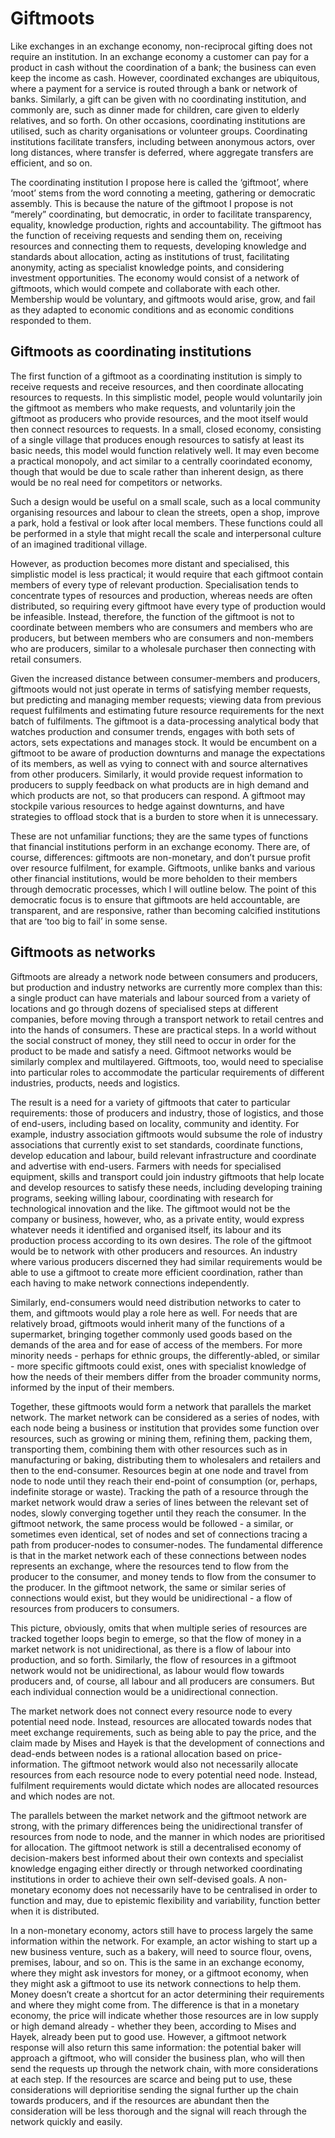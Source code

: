 # Giftmoots

Like exchanges in an exchange economy, non-reciprocal gifting does not require an institution.  In an exchange economy a customer can pay for a product in cash without the coordination of a bank; the business can even keep the income as cash.  However, coordinated exchanges are ubiquitous, where a payment for a service is routed through a bank or network of banks.  Similarly, a gift can be given with no coordinating institution, and commonly are, such as dinner made for children, care given to elderly relatives, and so forth.  On other occasions, coordinating institutions are utilised, such as charity organisations or volunteer groups.  Coordinating institutions facilitate transfers, including between anonymous actors, over long distances, where transfer is deferred, where aggregate transfers are efficient, and so on.

The coordinating institution I propose here is called the ‘giftmoot’, where ‘moot’ stems from the word connoting a meeting, gathering or democratic assembly.  This is because the nature of the giftmoot I propose is not “merely” coordinating, but democratic, in order to facilitate transparency, equality, knowledge production, rights and accountability.  The giftmoot has the function of receiving requests and sending them on, receiving resources and connecting them to requests, developing knowledge and standards about allocation, acting as institutions of trust, facilitating anonymity, acting as specialist knowledge points, and considering investment opportunities.  The economy would consist of a network of giftmoots, which would compete and collaborate with each other.  Membership would be voluntary, and giftmoots would arise, grow, and fail as they adapted to economic conditions and as economic conditions responded to them.

## Giftmoots as coordinating institutions

The first function of a giftmoot as a coordinating institution is simply to receive requests and receive resources, and then coordinate allocating resources to requests.  In this simplistic model, people would voluntarily join the giftmoot as members who make requests, and voluntarily join the giftmoot as producers who provide resources, and the moot itself would then connect resources to requests.  In a small, closed economy, consisting of a single village that produces enough resources to satisfy at least its basic needs, this model would function relatively well.  It may even become a practical monopoly, and act similar to a centrally coorindated economy, though that would be due to scale rather than inherent design, as there would be no real need for competitors or networks.

Such a design would be useful on a small scale, such as a local community organising resources and labour to clean the streets, open a shop, improve a park, hold a festival or look after local members.  These functions could all be performed in a style that might recall the scale and interpersonal culture of an imagined traditional village.

However, as production becomes more distant and specialised, this simplistic model is less practical; it would require that each giftmoot contain members of every type of relevant production.  Specialisation tends to concentrate types of resources and production, whereas needs are often distributed, so requiring every giftmoot have every type of production would be infeasible.  Instead, therefore, the function of the giftmoot is not to coordinate between members who are consumers and members who are producers, but between members who are consumers and non-members who are producers, similar to a wholesale purchaser then connecting with retail consumers.

Given the increased distance between consumer-members and producers, giftmoots would not just operate in terms of satisfying member requests, but predicting and managing member requests; viewing data from previous request fulfilments and estimating future resource requirements for the next batch of fulfilments.  The giftmoot is a data-processing analytical body that watches production and consumer trends, engages with both sets of actors, sets expectations and manages stock.  It would be encumbent on a giftmoot to be aware of production downturns and manage the expectations of its members, as well as vying to connect with and source alternatives from other producers.  Similarly, it would provide request information to producers to supply feedback on what products are in high demand and which products are not, so that producers can respond.  A giftmoot may stockpile various resources to hedge against downturns, and have strategies to offload stock that is a burden to store when it is unnecessary.

These are not unfamiliar functions; they are the same types of functions that financial institutions perform in an exchange economy.  There are, of course, differences: giftmoots are non-monetary, and don’t pursue profit over resource fulfilment, for example.  Giftmoots, unlike banks and various other financial institutions, would be more beholden to their members through democratic processes, which I will outline below.  The point of this democratic focus is to ensure that giftmoots are held accountable, are transparent, and are responsive, rather than becoming calcified institutions that are ‘too big to fail’ in some sense.

## Giftmoots as networks

Giftmoots are already a network node between consumers and producers, but production and industry networks are currently more complex than this: a single product can have materials and labour sourced from a variety of locations and go through dozens of specialised steps at different companies, before moving through a transport network to retail centres and into the hands of consumers.  These are practical steps.  In a world without the social construct of money, they still need to occur in order for the product to be made and satisfy a need.  Giftmoot networks would be similarly complex and multilayered.  Giftmoots, too, would need to specialise into particular roles to accommodate the particular requirements of different industries, products, needs and logistics.

The result is a need for a variety of giftmoots that cater to particular requirements: those of producers and industry, those of logistics, and those of end-users, including based on locality, community and identity.  For example, industry association giftmoots would subsume the role of industry associations that currently exist to set standards, coordinate functions, develop education and labour, build relevant infrastructure and coordinate and advertise with end-users.  Farmers with needs for specialised equipment, skills and transport could join industry giftmoots that help locate and develop resources to satisfy these needs, including developing training programs, seeking willing labour, coordinating with research for technological innovation and the like.  The giftmoot would not be the company or business, however, who, as a private entity, would express whatever needs it identified and organised itself, its labour and its production process according to its own desires.  The role of the giftmoot would be to network with other producers and resources.  An industry where various producers discerned they had similar requirements would be able to use a giftmoot to create more efficient coordination, rather than each having to make network connections independently.

Similarly, end-consumers would need distribution networks to cater to them, and giftmoots would play a role here as well.  For needs that are relatively broad, giftmoots would inherit many of the functions of a supermarket, bringing together commonly used goods based on the demands of the area and for ease of access of the members.  For more minority needs - perhaps for ethnic groups, the differently-abled, or similar - more specific giftmoots could exist, ones with specialist knowledge of how the needs of their members differ from the broader community norms, informed by the input of their members.

Together, these giftmoots would form a network that parallels the market network.  The market network can be considered as a series of nodes, with each node being a business or institution that provides some function over resources, such as growing or mining them, refining them, packing them, transporting them, combining them with other resources such as in manufacturing or baking, distributing them to wholesalers and retailers and then to the end-consumer.  Resources begin at one node and travel from node to node until they reach their end-point of consumption (or, perhaps, indefinite storage or waste).  Tracking the path of a resource through the market network would draw a series of lines between the relevant set of nodes, slowly converging together until they reach the consumer.  In the giftmoot network, the same process would be followed - a similar, or sometimes even identical, set of nodes and set of connections tracing a path from producer-nodes to consumer-nodes.  The fundamental difference is that in the market network each of these connections between nodes represents an exchange, where the resources tend to flow from the producer to the consumer, and money tends to flow from the consumer to the producer.  In the giftmoot network, the same or similar series of connections would exist, but they would be unidirectional - a flow of resources from producers to consumers.

This picture, obviously, omits that when multiple series of resources are tracked together loops begin to emerge, so that the flow of money in a market network is not unidirectional, as there is a flow of labour into production, and so forth.  Similarly, the flow of resources in a giftmoot network would not be unidirectional, as labour would flow towards producers and, of course, all labour and all producers are consumers.  But each individual connection would be a unidirectional connection.

The market network does not connect every resource node to every potential need node.  Instead, resources are allocated towards nodes that meet exchange requirements, such as being able to pay the price, and the claim made by Mises and Hayek is that the development of connections and dead-ends between nodes is a rational allocation based on price-information.  The giftmoot network would also not necessarily allocate resources from each resource node to every potential need node.  Instead, fulfilment requirements would dictate which nodes are allocated resources and which nodes are not.

The parallels between the market network and the giftmoot network are strong, with the primary differences being the unidirectional transfer of resources from node to node, and the manner in which nodes are prioritised for allocation.  The giftmoot network is still a decentralised economy of decision-makers best informed about their own contexts and specialist knowledge engaging either directly or through networked coordinating institutions in order to achieve their own self-devised goals.  A non-monetary economy does not necessarily have to be centralised in order to function and may, due to epistemic flexibility and variability, function better when it is distributed.

In a non-monetary economy, actors still have to process largely the same information within the network.  For example, an actor wishing to start up a new business venture, such as a bakery, will need to source flour, ovens, premises, labour, and so on.  This is the same in an exchange economy, where they might ask investors for money, or a giftmoot economy, when they might ask a giftmoot to use its network connections to help them.  Money doesn’t create a shortcut for an actor determining their requirements and where they might come from.  The difference is that in a monetary economy, the price will indicate whether those resources are in low supply or high demand already - whether they been, according to Mises and Hayek, already been put to good use.  However, a giftmoot network response will also return this same information: the potential baker will approach a giftmoot, who will consider the business plan, who will then send the requests up through the network chain, with more considerations at each step.  If the resources are scarce and being put to use, these considerations will deprioritise sending the signal further up the chain towards producers, and if the resources are abundant then the consideration will be less thorough and the signal will reach through the network quickly and easily.